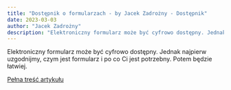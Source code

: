 ```yaml
---
title: "Dostępnik o formularzach - by Jacek Zadrożny - Dostępnik"
date: 2023-03-03
author: "Jacek Zadrożny"
description: "Elektroniczny formularz może być cyfrowo dostępny. Jednak najpierw uzgodnijmy, czym jest formularz i po co Ci jest potrzebny. Potem będzie łatwiej."
---
```


Elektroniczny formularz może być cyfrowo dostępny. Jednak najpierw uzgodnijmy, czym jest formularz i po co Ci jest potrzebny. Potem będzie łatwiej.

[Pełna treść artykułu](https://dostepnik.substack.com/p/dostepnik-o-formularzach)
